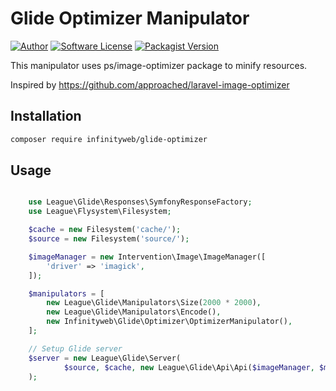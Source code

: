 # Glide Optimizer Manipulator

[![Author](http://img.shields.io/badge/author-@yannikfirre-blue.svg?style=flat-square)](https://github.com/InfinityWebMe)
[![Software License](https://img.shields.io/badge/license-MIT-brightgreen.svg?style=flat-square)](LICENSE)
[![Packagist Version](https://img.shields.io/packagist/v/infinityweb/glide-optimizer.svg?style=flat-square)](https://packagist.org/packages/infinityweb/glide-optimizer)

This manipulator uses ps/image-optimizer package to minify resources.

Inspired by https://github.com/approached/laravel-image-optimizer

## Installation

```bash
composer require infinityweb/glide-optimizer
```

## Usage

```php

    use League\Glide\Responses\SymfonyResponseFactory;
    use League\Flysystem\Filesystem;

    $cache = new Filesystem('cache/');
    $source = new Filesystem('source/');

    $imageManager = new Intervention\Image\ImageManager([
        'driver' => 'imagick',
    ]);

    $manipulators = [
        new League\Glide\Manipulators\Size(2000 * 2000),
        new League\Glide\Manipulators\Encode(),
        new Infinityweb\Glide\Optimizer\OptimizerManipulator(),
    ];

    // Setup Glide server
    $server = new League\Glide\Server(
            $source, $cache, new League\Glide\Api\Api($imageManager, $manipulators)
    );

```